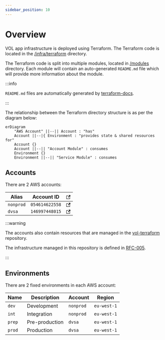 ```yaml
---
sidebar_position: 10
---
```


# Overview

VOL app infrastructure is deployed using Terraform. The Terraform code is located in
the [/infra/terraform](https://github.com/dvsa/vol-transXchange/tree/main/terraform) directory.

The Terraform code is split into multiple modules, located
in [/modules](https://github.com/dvsa/vol-app/tree/main/infra/terraform/modules/) directory. Each module will contain an
auto-generated `README.md` file which will provide more information about the module.

:::info

`README.md` files are automatically generated by [terraform-docs](https://github.com/terraform-docs/terraform-docs).

:::

The relationship between the Terraform directory structure is as per the diagram below:

```mermaid
erDiagram
    "AWS Account" ||--|| Account : "has"
    Account ||--|{ Environment : "provides state & shared resources for"
    Account {}
    Account ||--|| "Account Module" : consumes
    Environment {}
    Environment ||--|| "Service Module" : consumes
```

## Accounts

There are 2 AWS accounts:

| Alias     | Account ID     | <svg width="13.5" height="13.5" aria-hidden="true" viewBox="0 0 24 24" class="iconExternalLink_nPIU"><path fill="currentColor" d="M21 13v10h-21v-19h12v2h-10v15h17v-8h2zm3-12h-10.988l4.035 4-6.977 7.07 2.828 2.828 6.977-7.07 4.125 4.172v-11z"></path></svg>                                                   |
| --------- | -------------- | ----------------------------------------------------------------------------------------------------------------------------------------------------------------------------------------------------------------------------------------------------------------------------------------------------------------- |
| `nonprod` | `054614622558` | [<svg width="13.5" height="13.5" aria-hidden="true" viewBox="0 0 24 24" class="iconExternalLink_nPIU"><path fill="currentColor" d="M21 13v10h-21v-19h12v2h-10v15h17v-8h2zm3-12h-10.988l4.035 4-6.977 7.07 2.828 2.828 6.977-7.07 4.125 4.172v-11z"></path></svg>](https://nonprod.signin.aws.amazon.com/console/) |
| `dvsa`    | `146997448015` | [<svg width="13.5" height="13.5" aria-hidden="true" viewBox="0 0 24 24" class="iconExternalLink_nPIU"><path fill="currentColor" d="M21 13v10h-21v-19h12v2h-10v15h17v-8h2zm3-12h-10.988l4.035 4-6.977 7.07 2.828 2.828 6.977-7.07 4.125 4.172v-11z"></path></svg>](https://dvsa.signin.aws.amazon.com/console/)    |

:::warning

The accounts also contain resources that are managed in the [vol-terraform](https://github.com/dvsa/vol-terraform) repository.

The infrastructure managed in this repository is defined in [RFC-005](../../rfc/rfc-005-add-terraform-to-mono-repository.md).

:::

## Environments

There are 2 fixed environments in each AWS account:

| Name   | Description    | Account   | Region      |
| ------ | -------------- | --------- | ----------- |
| `dev`  | Development    | `nonprod` | `eu-west-1` |
| `int`  | Integration    | `nonprod` | `eu-west-1` |
| `prep` | Pre-production | `dvsa`    | `eu-west-1` |
| `prod` | Production     | `dvsa`    | `eu-west-1` |
